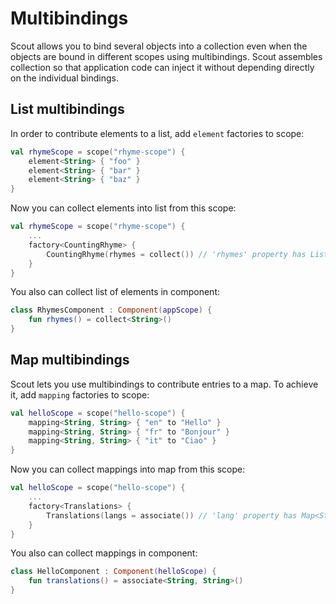 # Multibindings

Scout allows you to bind several objects into a collection even when the objects are bound in 
different scopes using multibindings. Scout assembles collection so that application code can 
inject it without depending directly on the individual bindings.

## List multibindings

In order to contribute elements to a list, add `element` factories to scope:
```kotlin
val rhymeScope = scope("rhyme-scope") {
    element<String> { "foo" }
    element<String> { "bar" }
    element<String> { "baz" }
}
```

Now you can collect elements into list from this scope:
```kotlin
val rhymeScope = scope("rhyme-scope") {
    ...
    factory<CountingRhyme> {
        CountingRhyme(rhymes = collect()) // 'rhymes' property has List<String> type
    }
}
```

You also can collect list of elements in component:
```kotlin
class RhymesComponent : Component(appScope) {
    fun rhymes() = collect<String>()
}
```

## Map multibindings

Scout lets you use multibindings to contribute entries to a map. To achieve it, add `mapping` 
factories to scope:
```kotlin
val helloScope = scope("hello-scope") {
    mapping<String, String> { "en" to "Hello" }
    mapping<String, String> { "fr" to "Bonjour" }
    mapping<String, String> { "it" to "Ciao" }
}
```

Now you can collect mappings into map from this scope:
```kotlin
val helloScope = scope("hello-scope") {
    ...
    factory<Translations> {
        Translations(langs = associate()) // 'lang' property has Map<String, String> type
    }
}
```

You also can collect mappings in component:
```kotlin
class HelloComponent : Component(helloScope) {
    fun translations() = associate<String, String>()
}
```

